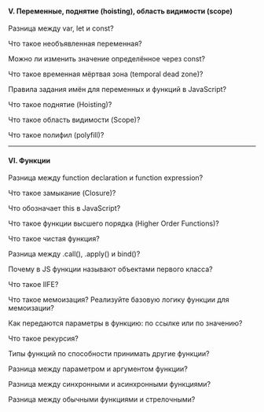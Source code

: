 #### V. Переменные, поднятие (hoisting), область видимости (scope)

Разница между var, let и const?

Что такое необъявленная переменная?

Можно ли изменить значение определённое через const?

Что такое временная мёртвая зона (temporal dead zone)?

Правила задания имён для переменных и функций в JavaScript?

Что такое поднятие (Hoisting)?

Что такое область видимости (Scope)?

Что такое полифил (polyfill)?

---

#### VI. Функции

Разница между function declaration и function expression?

Что такое замыкание (Closure)?

Что обозначает this в JavaScript?

Что такое функции высшего порядка (Higher Order Functions)?

Что такое чистая функция?

Разница между .call(), .apply() и bind()?

Почему в JS функции называют объектами первого класса?

Что такое IIFE?

Что такое мемоизация? Реализуйте базовую логику функции для мемоизации?

Как передаются параметры в функцию: по ссылке или по значению?

Что такое рекурсия?

Типы функций по способности принимать другие функции?

Разница между параметром и аргументом функции?

Разница между синхронными и асинхронными функциями?

Разница между обычными функциями и стрелочными?
